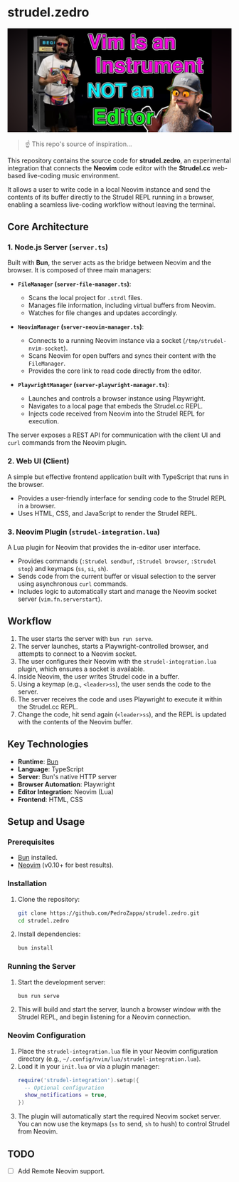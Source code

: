 # strudel.zedro

![Vim is an instrument!!](./img/vim-instrument-zedro.png)
> ☝️ This repo's source of inspiration...

This repository contains the source code for **strudel.zedro**, an experimental integration that connects the **Neovim** code editor with the **Strudel.cc** web-based live-coding music environment.

It allows a user to write code in a local Neovim instance and send the contents of its buffer directly to the Strudel REPL running in a browser, enabling a seamless live-coding workflow without leaving the terminal.

## Core Architecture

### 1. Node.js Server (`server.ts`)

Built with **Bun**, the server acts as the bridge between Neovim and the browser. It is composed of three main managers:

*   **`FileManager` (`server-file-manager.ts`)**:
    *   Scans the local project for `.strdl` files.
    *   Manages file information, including virtual buffers from Neovim.
    *   Watches for file changes and updates accordingly.

*   **`NeovimManager` (`server-neovim-manager.ts`)**:
    *   Connects to a running Neovim instance via a socket (`/tmp/strudel-nvim-socket`).
    *   Scans Neovim for open buffers and syncs their content with the `FileManager`.
    *   Provides the core link to read code directly from the editor.

*   **`PlaywrightManager` (`server-playwright-manager.ts`)**:
    *   Launches and controls a browser instance using Playwright.
    *   Navigates to a local page that embeds the Strudel.cc REPL.
    *   Injects code received from Neovim into the Strudel REPL for execution.

The server exposes a REST API for communication with the client UI and `curl` commands from the Neovim plugin.

### 2. Web UI (Client)

A simple but effective frontend application built with TypeScript that runs in the browser.

*   Provides a user-friendly interface for sending code to the Strudel REPL in a browser.
*   Uses HTML, CSS, and JavaScript to render the Strudel REPL.

### 3. Neovim Plugin (`strudel-integration.lua`)

A Lua plugin for Neovim that provides the in-editor user interface.

*   Provides commands (`:Strudel sendbuf`, `:Strudel browser`, `:Strudel stop`) and keymaps (`ss`, `si`, `sh`).
*   Sends code from the current buffer or visual selection to the server using asynchronous `curl` commands.
*   Includes logic to automatically start and manage the Neovim socket server (`vim.fn.serverstart`).

## Workflow

1.  The user starts the server with `bun run serve`.
2.  The server launches, starts a Playwright-controlled browser, and attempts to connect to a Neovim socket.
3.  The user configures their Neovim with the `strudel-integration.lua` plugin, which ensures a socket is available.
4.  Inside Neovim, the user writes Strudel code in a buffer.
5.  Using a keymap (e.g., `<leader>ss`), the user sends the code to the server.
6.  The server receives the code and uses Playwright to execute it within the Strudel.cc REPL.
7.  Change the code, hit send again (`<leader>ss`), and the REPL is updated with the contents of the Neovim buffer.

## Key Technologies

*   **Runtime**: [Bun](https://bun.sh/)
*   **Language**: TypeScript
*   **Server**: Bun's native HTTP server
*   **Browser Automation**: Playwright
*   **Editor Integration**: Neovim (Lua)
*   **Frontend**: HTML, CSS

## Setup and Usage

### Prerequisites

*   [Bun](https://bun.sh/) installed.
*   [Neovim](https://neovim.io/) (v0.10+ for best results).

### Installation

1.  Clone the repository:
    ```sh
    git clone https://github.com/PedroZappa/strudel.zedro.git
    cd strudel.zedro
    ```

2.  Install dependencies:
    ```sh
    bun install
    ```

### Running the Server

1.  Start the development server:
    ```sh
    bun run serve
    ```
2.  This will build and start the server, launch a browser window with the Strudel REPL, and begin listening for a Neovim connection.

### Neovim Configuration

1.  Place the `strudel-integration.lua` file in your Neovim configuration directory (e.g., `~/.config/nvim/lua/strudel-integration.lua`).
2.  Load it in your `init.lua` or via a plugin manager:
    ```lua
    require('strudel-integration').setup({
      -- Optional configuration
      show_notifications = true,
    })
    ```
3.  The plugin will automatically start the required Neovim socket server. You can now use the keymaps (`ss` to send, `sh` to hush) to control Strudel from Neovim.

## TODO

- [ ] Add Remote Neovim support.
